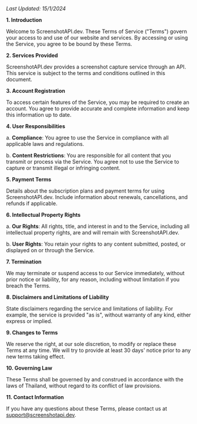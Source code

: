_Last Updated: 15/1/2024_

**1. Introduction**

Welcome to ScreenshotAPI.dev. These Terms of Service ("Terms") govern your access to and use of our website and services. By accessing or using the Service, you agree to be bound by these Terms.

**2. Services Provided**

ScreenshotAPI.dev provides a screenshot capture service through an API. This service is subject to the terms and conditions outlined in this document.

**3. Account Registration**

To access certain features of the Service, you may be required to create an account. You agree to provide accurate and complete information and keep this information up to date.

**4. User Responsibilities**

a. **Compliance**: You agree to use the Service in compliance with all applicable laws and regulations.

b. **Content Restrictions**: You are responsible for all content that you transmit or process via the Service. You agree not to use the Service to capture or transmit illegal or infringing content.

**5. Payment Terms**

Details about the subscription plans and payment terms for using ScreenshotAPI.dev. Include information about renewals, cancellations, and refunds if applicable.

**6. Intellectual Property Rights**

a. **Our Rights**: All rights, title, and interest in and to the Service, including all intellectual property rights, are and will remain with ScreenshotAPI.dev.

b. **User Rights**: You retain your rights to any content submitted, posted, or displayed on or through the Service.

**7. Termination**

We may terminate or suspend access to our Service immediately, without prior notice or liability, for any reason, including without limitation if you breach the Terms.

**8. Disclaimers and Limitations of Liability**

State disclaimers regarding the service and limitations of liability. For example, the service is provided "as is", without warranty of any kind, either express or implied.

**9. Changes to Terms**

We reserve the right, at our sole discretion, to modify or replace these Terms at any time. We will try to provide at least 30 days' notice prior to any new terms taking effect.

**10. Governing Law**

These Terms shall be governed by and construed in accordance with the laws of Thailand, without regard to its conflict of law provisions.

**11. Contact Information**

If you have any questions about these Terms, please contact us at support@screenshotapi.dev.